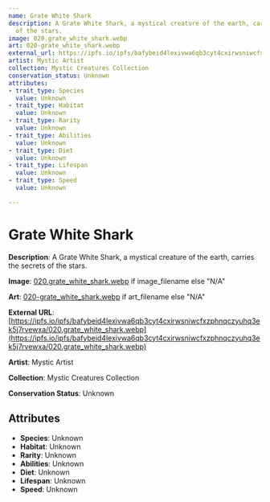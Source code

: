 ```yaml
---
name: Grate White Shark
description: A Grate White Shark, a mystical creature of the earth, carries the secrets
  of the stars.
image: 020.grate_white_shark.webp
art: 020-grate_white_shark.webp
external_url: https://ipfs.io/ipfs/bafybeid4lexivwa6qb3cyt4cxirwsniwcfxzphnqczyuhq3ek5j7rvewxa/020.grate_white_shark.webp
artist: Mystic Artist
collection: Mystic Creatures Collection
conservation_status: Unknown
attributes:
- trait_type: Species
  value: Unknown
- trait_type: Habitat
  value: Unknown
- trait_type: Rarity
  value: Unknown
- trait_type: Abilities
  value: Unknown
- trait_type: Diet
  value: Unknown
- trait_type: Lifespan
  value: Unknown
- trait_type: Speed
  value: Unknown

---
```


# Grate White Shark

**Description**: A Grate White Shark, a mystical creature of the earth, carries the secrets of the stars.

**Image**: [020.grate_white_shark.webp](./020.grate_white_shark.webp) if image_filename else "N/A"

**Art**: [020-grate_white_shark.webp](./020-grate_white_shark.webp) if art_filename else "N/A"

**External URL**: [https://ipfs.io/ipfs/bafybeid4lexivwa6qb3cyt4cxirwsniwcfxzphnqczyuhq3ek5j7rvewxa/020.grate_white_shark.webp](https://ipfs.io/ipfs/bafybeid4lexivwa6qb3cyt4cxirwsniwcfxzphnqczyuhq3ek5j7rvewxa/020.grate_white_shark.webp)

**Artist**: Mystic Artist

**Collection**: Mystic Creatures Collection

**Conservation Status**: Unknown

## Attributes
- **Species**: Unknown
- **Habitat**: Unknown
- **Rarity**: Unknown
- **Abilities**: Unknown
- **Diet**: Unknown
- **Lifespan**: Unknown
- **Speed**: Unknown
